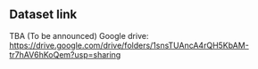 ## Dataset link

TBA (To be announced)
Google drive: https://drive.google.com/drive/folders/1snsTUAncA4rQH5KbAM-tr7hAV6hKoQem?usp=sharing
